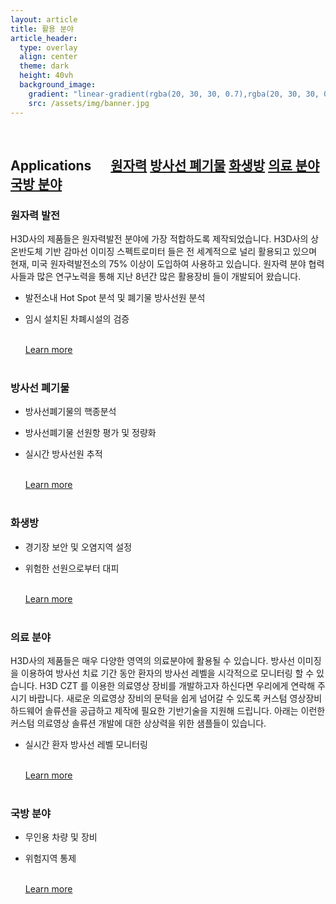```yaml
---
layout: article
title: 활용 분야
article_header:
  type: overlay
  align: center
  theme: dark
  height: 40vh
  background_image:
    gradient: "linear-gradient(rgba(20, 30, 30, 0.7),rgba(20, 30, 30, 0.7))"
    src: /assets/img/banner.jpg
---
```


<br>

## Applications &emsp; <a class="button button--primary button--rounded button--lg" href="nuclear.html">원자력</a> <a class="button button--primary button--rounded button--lg" href="waste.html">방사선 폐기물</a> <a class="button button--primary button--rounded button--lg" href="cbrn.html">화생방</a> <a class="button button--primary button--rounded button--lg" href="medical.html">의료 분야</a> <a class="button button--primary button--rounded button--lg" href="military.html">국방 분야</a>

### 원자력 발전

H3D사의 제품들은 원자력발전 분야에 가장 적합하도록 제작되었습니다. H3D사의 상온반도체 기반 감마선 이미징 스펙트로미터 들은 전 세계적으로 널리 활용되고 있으며 현재, 미국 원자력발전소의 75% 이상이 도입하여 사용하고 있습니다. 원자력 분야 협력사들과 많은 연구노력을 통해 지난 8년간 많은 활용장비 들이 개발되어 왔습니다.

- 발전소내 Hot Spot 분석 및 폐기물 방사선원 분석
- 임시 설치된 차폐시설의 검증

  <br>
  <a class="button button--secondary button--rounded button--lg" href="nuclear.html">Learn more</a>
  <br>
  <br>

### 방사선 폐기물

- 방사선폐기물의 핵종분석
- 방사선폐기물 선원항 평가 및 정량화
- 실시간 방사선원 추적

  <br>
  <a class="button button--secondary button--rounded button--lg" href="waste.html">Learn more</a>
  <br>
  <br>

### 화생방

- 경기장 보안 및 오염지역 설정
- 위험한 선원으로부터 대피

  <br>
  <a class="button button--secondary button--rounded button--lg" href="cbrn.html">Learn more</a>
  <br>
  <br>

### 의료 분야

H3D사의 제품들은 매우 다양한 영역의 의료분야에 활용될 수 있습니다. 방사선 이미징을 이용하여 방사선 치료 기간 동안 환자의 방사선 레벨을 시각적으로 모니터링 할 수 있습니다. H3D CZT 를 이용한 의료영상 장비를 개발하고자 하신다면 우리에게 연락해 주시기 바랍니다. 새로운 의료영상 장비의 문턱을 쉽게 넘어갈 수 있도록 커스텀 영상장비 하드웨어 솔류션을 공급하고 제작에 필요한 기반기술을 지원해 드립니다. 아래는 이런한 커스텀 의료영상 솔류션 개발에 대한 상상력을 위한 샘플들이 있습니다.

- 실시간 환자 방사선 레벨 모니터링

  <br>
  <a class="button button--secondary button--rounded button--lg" href="medical.html">Learn more</a>
  <br>
  <br>

### 국방 분야

- 무인용 차량 및 장비
- 위험지역 통제

  <br>
  <a class="button button--secondary button--rounded button--lg" href="military.html">Learn more</a>
  <br>
  <br>

